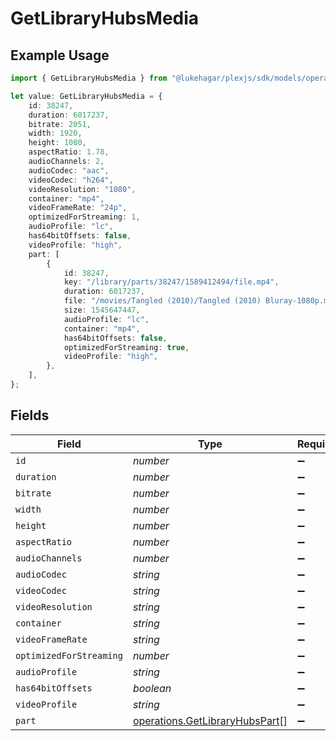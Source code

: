 # GetLibraryHubsMedia

## Example Usage

```typescript
import { GetLibraryHubsMedia } from "@lukehagar/plexjs/sdk/models/operations";

let value: GetLibraryHubsMedia = {
    id: 38247,
    duration: 6017237,
    bitrate: 2051,
    width: 1920,
    height: 1080,
    aspectRatio: 1.78,
    audioChannels: 2,
    audioCodec: "aac",
    videoCodec: "h264",
    videoResolution: "1080",
    container: "mp4",
    videoFrameRate: "24p",
    optimizedForStreaming: 1,
    audioProfile: "lc",
    has64bitOffsets: false,
    videoProfile: "high",
    part: [
        {
            id: 38247,
            key: "/library/parts/38247/1589412494/file.mp4",
            duration: 6017237,
            file: "/movies/Tangled (2010)/Tangled (2010) Bluray-1080p.mp4",
            size: 1545647447,
            audioProfile: "lc",
            container: "mp4",
            has64bitOffsets: false,
            optimizedForStreaming: true,
            videoProfile: "high",
        },
    ],
};
```

## Fields

| Field                                                                                   | Type                                                                                    | Required                                                                                | Description                                                                             | Example                                                                                 |
| --------------------------------------------------------------------------------------- | --------------------------------------------------------------------------------------- | --------------------------------------------------------------------------------------- | --------------------------------------------------------------------------------------- | --------------------------------------------------------------------------------------- |
| `id`                                                                                    | *number*                                                                                | :heavy_minus_sign:                                                                      | N/A                                                                                     | 38247                                                                                   |
| `duration`                                                                              | *number*                                                                                | :heavy_minus_sign:                                                                      | N/A                                                                                     | 6017237                                                                                 |
| `bitrate`                                                                               | *number*                                                                                | :heavy_minus_sign:                                                                      | N/A                                                                                     | 2051                                                                                    |
| `width`                                                                                 | *number*                                                                                | :heavy_minus_sign:                                                                      | N/A                                                                                     | 1920                                                                                    |
| `height`                                                                                | *number*                                                                                | :heavy_minus_sign:                                                                      | N/A                                                                                     | 1080                                                                                    |
| `aspectRatio`                                                                           | *number*                                                                                | :heavy_minus_sign:                                                                      | N/A                                                                                     | 1.78                                                                                    |
| `audioChannels`                                                                         | *number*                                                                                | :heavy_minus_sign:                                                                      | N/A                                                                                     | 2                                                                                       |
| `audioCodec`                                                                            | *string*                                                                                | :heavy_minus_sign:                                                                      | N/A                                                                                     | aac                                                                                     |
| `videoCodec`                                                                            | *string*                                                                                | :heavy_minus_sign:                                                                      | N/A                                                                                     | h264                                                                                    |
| `videoResolution`                                                                       | *string*                                                                                | :heavy_minus_sign:                                                                      | N/A                                                                                     | 1080                                                                                    |
| `container`                                                                             | *string*                                                                                | :heavy_minus_sign:                                                                      | N/A                                                                                     | mp4                                                                                     |
| `videoFrameRate`                                                                        | *string*                                                                                | :heavy_minus_sign:                                                                      | N/A                                                                                     | 24p                                                                                     |
| `optimizedForStreaming`                                                                 | *number*                                                                                | :heavy_minus_sign:                                                                      | N/A                                                                                     | 1                                                                                       |
| `audioProfile`                                                                          | *string*                                                                                | :heavy_minus_sign:                                                                      | N/A                                                                                     | lc                                                                                      |
| `has64bitOffsets`                                                                       | *boolean*                                                                               | :heavy_minus_sign:                                                                      | N/A                                                                                     | false                                                                                   |
| `videoProfile`                                                                          | *string*                                                                                | :heavy_minus_sign:                                                                      | N/A                                                                                     | high                                                                                    |
| `part`                                                                                  | [operations.GetLibraryHubsPart](../../../sdk/models/operations/getlibraryhubspart.md)[] | :heavy_minus_sign:                                                                      | N/A                                                                                     |                                                                                         |